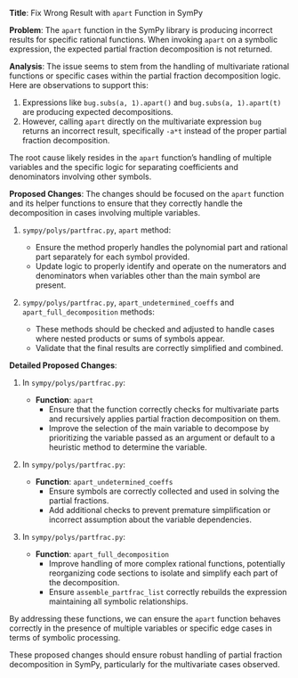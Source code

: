 **Title**: Fix Wrong Result with `apart` Function in SymPy

**Problem**:
The `apart` function in the SymPy library is producing incorrect results for specific rational functions. When invoking `apart` on a symbolic expression, the expected partial fraction decomposition is not returned. 

**Analysis**:
The issue seems to stem from the handling of multivariate rational functions or specific cases within the partial fraction decomposition logic. Here are observations to support this:
1. Expressions like `bug.subs(a, 1).apart()` and `bug.subs(a, 1).apart(t)` are producing expected decompositions.
2. However, calling `apart` directly on the multivariate expression `bug` returns an incorrect result, specifically `-a*t` instead of the proper partial fraction decomposition.

The root cause likely resides in the `apart` function’s handling of multiple variables and the specific logic for separating coefficients and denominators involving other symbols.

**Proposed Changes**:
The changes should be focused on the `apart` function and its helper functions to ensure that they correctly handle the decomposition in cases involving multiple variables.

1. `sympy/polys/partfrac.py`, `apart` method:
   - Ensure the method properly handles the polynomial part and rational part separately for each symbol provided.
   - Update logic to properly identify and operate on the numerators and denominators when variables other than the main symbol are present.

2. `sympy/polys/partfrac.py`, `apart_undetermined_coeffs` and `apart_full_decomposition` methods:
   - These methods should be checked and adjusted to handle cases where nested products or sums of symbols appear.
   - Validate that the final results are correctly simplified and combined.

**Detailed Proposed Changes**:

1. In `sympy/polys/partfrac.py`:
   - **Function**: `apart`
     - Ensure that the function correctly checks for multivariate parts and recursively applies partial fraction decomposition on them.
     - Improve the selection of the main variable to decompose by prioritizing the variable passed as an argument or default to a heuristic method to determine the variable.

2. In `sympy/polys/partfrac.py`:
   - **Function**: `apart_undetermined_coeffs`
     - Ensure symbols are correctly collected and used in solving the partial fractions.
     - Add additional checks to prevent premature simplification or incorrect assumption about the variable dependencies.

3. In `sympy/polys/partfrac.py`:
   - **Function**: `apart_full_decomposition`
     - Improve handling of more complex rational functions, potentially reorganizing code sections to isolate and simplify each part of the decomposition.
     - Ensure `assemble_partfrac_list` correctly rebuilds the expression maintaining all symbolic relationships.

By addressing these functions, we can ensure the `apart` function behaves correctly in the presence of multiple variables or specific edge cases in terms of symbolic processing.

These proposed changes should ensure robust handling of partial fraction decomposition in SymPy, particularly for the multivariate cases observed.
